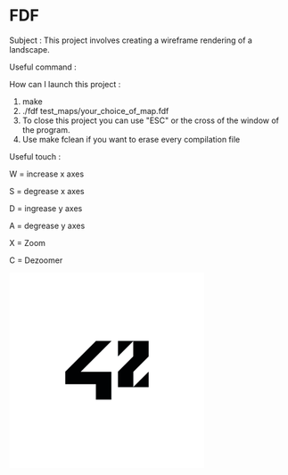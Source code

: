 # FDF

Subject : This project involves creating a wireframe rendering of a landscape.

Useful command :

How can I launch this project : 

1) make
2) ./fdf test_maps/your_choice_of_map.fdf
3) To close this project you can use "ESC" or the cross of the window of the program.
4) Use make fclean if you want to erase every compilation file

Useful touch :

W = increase x axes

S = degrease x axes

D = ingrease y axes

A = degrease y axes

X = Zoom

C = Dezoomer

<img src="https://github.com/LudovicDop/img/blob/main/42.jpg?raw=true" width="350" >
